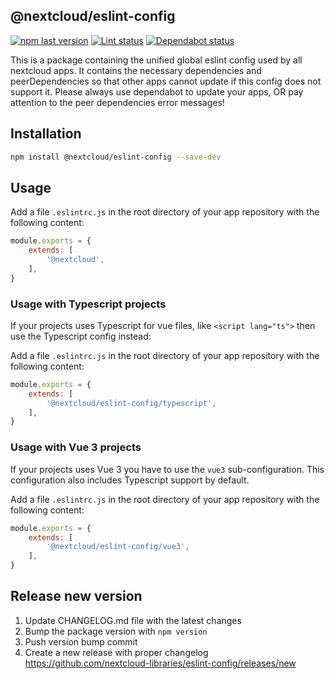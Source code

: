 <!--
  - SPDX-FileCopyrightText: 2019 Nextcloud GmbH and Nextcloud contributors
  - SPDX-License-Identifier: AGPL-3.0-or-later
-->	
## @nextcloud/eslint-config

[![npm last version](https://img.shields.io/npm/v/@nextcloud/eslint-config.svg?style=flat-square)](https://www.npmjs.com/package/@nextcloud/eslint-config)
[![Lint status](https://img.shields.io/github/actions/workflow/status/nextcloud-libraries/eslint-config/lint-eslint.yml?label=lint&style=flat-square)](https://github.com/nextcloud-libraries/eslint-config/actions/workflows/lint.yml)
[![Dependabot status](https://img.shields.io/badge/Dependabot-enabled-brightgreen.svg?longCache=true&style=flat-square&logo=dependabot)](https://dependabot.com)


This is a package containing the unified global eslint config used by all nextcloud apps.
It contains the necessary dependencies and peerDependencies so that other apps cannot update if this config does not support it.
Please always use dependabot to update your apps, OR pay attention to the peer dependencies error messages!


## Installation

```bash
npm install @nextcloud/eslint-config --save-dev
```

## Usage

Add a file `.eslintrc.js` in the root directory of your app repository with the following content:

```js
module.exports = {
	extends: [
		'@nextcloud',
	],
}
```

### Usage with Typescript projects

If your projects uses Typescript for vue files, like `<script lang="ts">` then use the Typescript config instead:

Add a file `.eslintrc.js` in the root directory of your app repository with the following content:

```js
module.exports = {
	extends: [
		'@nextcloud/eslint-config/typescript',
	],
}
```

### Usage with Vue 3 projects

If your projects uses Vue 3 you have to use the `vue3` sub-configuration.
This configuration also includes Typescript support by default.

Add a file `.eslintrc.js` in the root directory of your app repository with the following content:

```js
module.exports = {
	extends: [
		'@nextcloud/eslint-config/vue3',
	],
}
```

## Release new version

 1. Update CHANGELOG.md file with the latest changes
 2. Bump the package version with `npm version`
 3. Push version bump commit
 4. Create a new release with proper changelog https://github.com/nextcloud-libraries/eslint-config/releases/new
